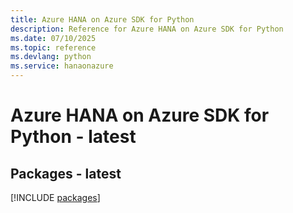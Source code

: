 ```yaml
---
title: Azure HANA on Azure SDK for Python
description: Reference for Azure HANA on Azure SDK for Python
ms.date: 07/10/2025
ms.topic: reference
ms.devlang: python
ms.service: hanaonazure
---
```

# Azure HANA on Azure SDK for Python - latest
## Packages - latest
[!INCLUDE [packages](hana-on-azure-index.md)]